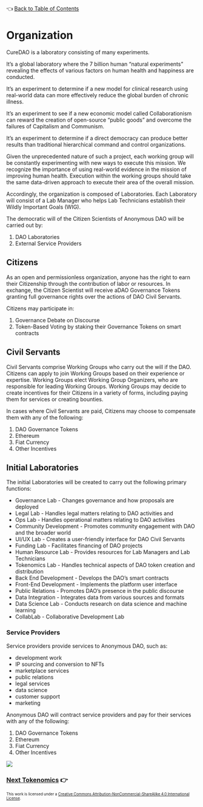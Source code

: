 👈 [Back to Table of Contents](../README.md)

# Organization

CureDAO is a laboratory consisting of many experiments.

It’s a global laboratory where the 7 billion human “natural experiments” revealing the effects of various factors on human health and happiness are conducted.

It’s an experiment to determine if a new model for clinical research using real-world data can more effectively reduce the global burden of chronic illness.

It’s an experiment to see if a new economic model called Collaborationism can reward the creation of open-source “public goods” and overcome the failures of Capitalism and Communism.

It’s an experiment to determine if a direct democracy can produce better results than traditional hierarchical command and control organizations.

Given the unprecedented nature of such a project, each working group will be constantly experimenting with new ways to execute this mission. We recognize the importance of using real-world evidence in the mission of improving human health.  Execution within the working groups should take the same data-driven approach to execute their area of the overall mission.

Accordingly, the organization is composed of Laboratories.  Each Laboratory will consist of a Lab Manager who helps Lab Technicians 
establish their Wildly Important Goals (WIG).

The democratic will of the Citizen Scientists of Anonymous DAO will be carried out by:
1. DAO Laboratories
2. External Service Providers

## Citizens

As an open and permissionless organization, anyone has the right to earn their Citizenship through the contribution of labor or resources.  In exchange, the Citizen Scientist will receive aDAO Governance Tokens granting full governance 
rights over the actions of DAO Civil Servants.

Citizens may participate in:
1. Governance Debate on Discourse
2. Token-Based Voting by staking their Governance Tokens on smart contracts

## Civil Servants

Civil Servants comprise Working Groups who carry out the will if the DAO. Citizens can apply to join Working Groups based on their experience or
expertise. Working Groups elect Working Group Organizers, who are responsible for
leading Working Groups. Working Groups may decide to create incentives for
their Citizens in a variety of forms, including paying them for services or
creating bounties. 

In cases where Civil Servants are paid, Citizens may choose to compensate them with any of the following:
1. DAO Governance Tokens
2. Ethereum
3. Fiat Currency
4. Other Incentives

## Initial Laboratories

The initial Laboratories will be created to carry out the following primary functions:
- Governance Lab - Changes governance and how proposals are deployed
- Legal Lab - Handles legal matters relating to DAO activities and 
- Ops Lab - Handles operational matters relating to DAO activities
- Community Development - Promotes community engagement with DAO and the broader world
- UI/UX Lab - Creates a user-friendly interface for DAO Civil Servants
- Funding Lab - Facilitates financing of DAO projects
- Human Resource Lab - Provides resources for Lab Managers and Lab Technicians
- Tokenomics Lab - Handles technical aspects of DAO token creation and distribution
- Back End Development - Develops the DAO’s smart contracts
- Front-End Development - Implements the platform user interface
- Public Relations - Promotes DAO’s presence in the public discourse
- Data Integration - Integrates data from various sources and formats
- Data Science Lab - Conducts research on data science and machine learning
- CollabLab - Collaborative Development Lab

### Service Providers

Service providers provide services to Anonymous DAO, such as:
- development work
- IP sourcing and conversion to NFTs 
- marketplace services
- public relations
- legal services
- data science
- customer support
- marketing

Anonymous DAO will contract service providers and pay for their services with any of the following:
1. DAO Governance Tokens
2. Ethereum
3. Fiat Currency
4. Other Incentives

![](file:///C:/Users/m/AppData/Local/Temp/msohtmlclip1/01/clip_image002.jpg)

### [Next Tokenomics](./6-tokenomics.md) 👉

<sub><sub>
This work is licensed under a <a rel="license" href="http://creativecommons.org/licenses/by-nc-sa/4.0/">Creative Commons Attribution-NonCommercial-ShareAlike 4.0 International License</a>.
</sub></sub>

